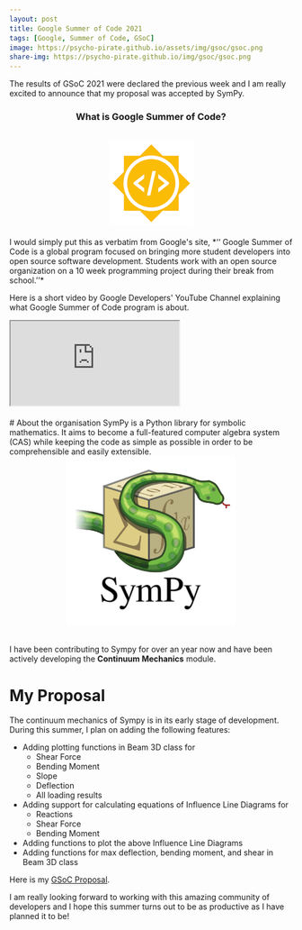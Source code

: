 ```yaml
---
layout: post
title: Google Summer of Code 2021
tags: [Google, Summer of Code, GSoC]
image: https://psycho-pirate.github.io/assets/img/gsoc/gsoc.png
share-img: https://psycho-pirate.github.io/img/gsoc/gsoc.png
---
```


The results of GSoC 2021 were declared the previous week and I am really excited to announce that my proposal was accepted by SymPy.
<center><h3>What is Google Summer of Code?</h3></center><br>
<center><img src="/assets/img/gsoc/gsoc.png" alt="GSoC Logo"></center><br>
I would simply put this as verbatim from Google's site, *‘‘
Google Summer of Code is a global program focused on bringing more student developers into open source software development. Students work with an open source organization on a 10 week programming project during their break from school.’’*

Here is a short video by Google Developers' YouTube Channel explaining what Google Summer of Code program is about.

<div class="embed-responsive embed-responsive-16by9">
  <iframe class="embed-responsive-item" src="https://www.youtube.com/embed/S6IP_6HG2QE" allowfullscreen></iframe>
</div><br>
# About the organisation
SymPy is a Python library for symbolic mathematics. It aims to become a full-featured computer algebra system (CAS) while keeping the code as simple as possible in order to be comprehensible and easily extensible. 

<center><img src="/assets/img/gsoc/logo.png" alt="SymPy Logo" style="width:300px;height:300px;"></center><br>

I have been contributing to Sympy for over an year now and have been actively developing the __Continuum Mechanics__ module.<br>
# My Proposal
The continuum mechanics of Sympy is in its early stage of development. During
this summer, I plan on adding the following features:
* Adding plotting functions in Beam 3D class for
	* Shear Force
	* Bending Moment
	* Slope
	* Deflection
	* All loading results
* Adding support for calculating equations of Influence Line Diagrams for
	* Reactions
	* Shear Force
	* Bending Moment
* Adding functions to plot the above Influence Line Diagrams
* Adding functions for max deflection, bending moment, and shear in Beam
3D class

Here is my [GSoC Proposal](https://github.com/Psycho-Pirate/GSoC-21-).

I am really looking forward to working with this amazing community of developers and I hope this summer turns out to be as productive as I have planned it to be!